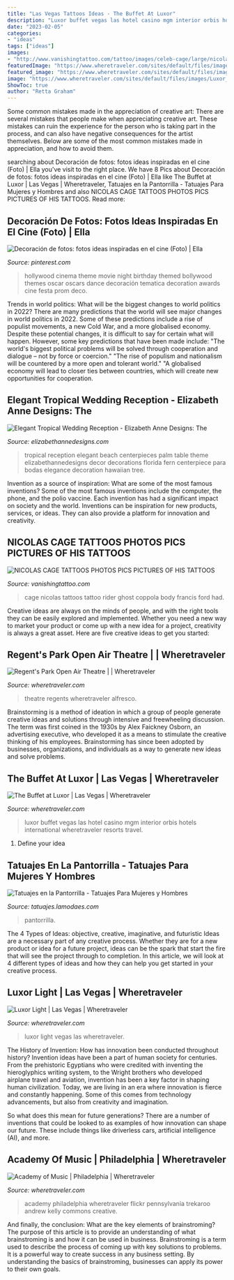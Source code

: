 ```yaml
---
title: "Las Vegas Tattoos Ideas - The Buffet At Luxor"
description: "Luxor buffet vegas las hotel casino mgm interior orbis hotels international wheretraveler resorts travel"
date: "2023-02-05"
categories:
- "ideas"
tags: ["ideas"]
images:
- "http://www.vanishingtattoo.com/tattoo/images/celeb-cage/large/nicolas_cage_tattoos.jpg"
featuredImage: "https://www.wheretraveler.com/sites/default/files/images/281666002_06da39c2a3_o.jpg"
featured_image: "https://www.wheretraveler.com/sites/default/files/images/Luxor_Buffet_Interior.jpg"
image: "https://www.wheretraveler.com/sites/default/files/images/Luxor_Buffet_Interior.jpg"
ShowToc: true
author: "Retta Graham"
---
```



Some common mistakes made in the appreciation of creative art:
There are several mistakes that people make when appreciating creative art. These mistakes can ruin the experience for the person who is taking part in the process, and can also have negative consequences for the artist themselves. Below are some of the most common mistakes made in appreciation, and how to avoid them.

	

		
searching about Decoración de fotos: fotos ideas inspiradas en el cine (Foto) | Ella you've visit to the right place. We have 8 Pics about Decoración de fotos: fotos ideas inspiradas en el cine (Foto) | Ella like The Buffet at Luxor | Las Vegas | Wheretraveler, Tatuajes en la Pantorrilla - Tatuajes Para Mujeres y Hombres and also NICOLAS CAGE TATTOOS PHOTOS PICS PICTURES OF HIS TATTOOS. Read more:
		
    
## Decoración De Fotos: Fotos Ideas Inspiradas En El Cine (Foto) | Ella

<img loading=lazy src="https://i.pinimg.com/736x/ae/27/30/ae27305add7f210ad2e6286c524d0bd3.jpg" onerror="this.onerror=null;this.src='https://tse1.mm.bing.net/th?id=OIP.G9gNgm8S5IZu4kKSkzRCWAHaNK&amp;pid=15.1';" alt="Decoración de fotos: fotos ideas inspiradas en el cine (Foto) | Ella">

_Source: pinterest.com_

>hollywood cinema theme movie night birthday themed bollywood themes oscar oscars dance decoración tematica decoration awards cine festa prom deco. 

	

Trends in world politics: What will be the biggest changes to world politics in 2022?
There are many predictions that the world will see major changes in world politics in 2022. Some of these predictions include a rise of populist movements, a new Cold War, and a more globalised economy. Despite these potential changes, it is difficult to say for certain what will happen. However, some key predictions that have been made include: 
"The world's biggest political problems will be solved through cooperation and dialogue – not by force or coercion."
"The rise of populism and nationalism will be countered by a more open and tolerant world."
"A globalised economy will lead to closer ties between countries, which will create new opportunities for cooperation.

    
## Elegant Tropical Wedding Reception - Elizabeth Anne Designs: The

<img loading=lazy src="http://www.elizabethannedesigns.com/blog/wp-content/uploads/2012/09/Elegant-Tropical-Wedding-Reception.jpg" onerror="this.onerror=null;this.src='https://tse4.mm.bing.net/th?id=OIP.UebgYAXwIAjWDvd-RkMu3AHaLH&amp;pid=15.1';" alt="Elegant Tropical Wedding Reception - Elizabeth Anne Designs: The">

_Source: elizabethannedesigns.com_

>tropical reception elegant beach centerpieces palm table theme elizabethannedesigns decor decorations florida fern centerpiece para bodas elegance decoration hawaiian tree. 

	

Invention as a source of inspiration: What are some of the most famous inventions?
Some of the most famous inventions include the computer, the phone, and the polio vaccine. Each invention has had a significant impact on society and the world. Inventions can be inspiration for new products, services, or ideas. They can also provide a platform for innovation and creativity.

    
## NICOLAS CAGE TATTOOS PHOTOS PICS PICTURES OF HIS TATTOOS

<img loading=lazy src="http://www.vanishingtattoo.com/tattoo/images/celeb-cage/large/nicolas_cage_tattoos.jpg" onerror="this.onerror=null;this.src='https://tse2.mm.bing.net/th?id=OIP.pRzd39ndfO_mdh-b6nLafQAAAA&amp;pid=15.1';" alt="NICOLAS CAGE TATTOOS PHOTOS PICS PICTURES OF HIS TATTOOS">

_Source: vanishingtattoo.com_

>cage nicolas tattoos tattoo rider ghost coppola body francis ford had. 

	

Creative ideas are always on the minds of people, and with the right tools they can be easily explored and implemented. Whether you need a new way to market your product or come up with a new idea for a project, creativity is always a great asset. Here are five creative ideas to get you started:

    
## Regent&#039;s Park Open Air Theatre | | Wheretraveler

<img loading=lazy src="https://www.wheretraveler.com/sites/default/files/images/Regent-s-Park-Open-Air-Theatre-c-David-Jensen_0.jpg" onerror="this.onerror=null;this.src='https://tse4.mm.bing.net/th?id=OIP.-oeRps3fD_cVw8dqrMYNswHaDv&amp;pid=15.1';" alt="Regent&#039;s Park Open Air Theatre | | Wheretraveler">

_Source: wheretraveler.com_

>theatre regents wheretraveler alfresco. 

	

Brainstorming is a method of ideation in which a group of people generate creative ideas and solutions through intensive and freewheeling discussion. The term was first coined in the 1930s by Alex Faickney Osborn, an advertising executive, who developed it as a means to stimulate the creative thinking of his employees. Brainstorming has since been adopted by businesses, organizations, and individuals as a way to generate new ideas and solve problems.

    
## The Buffet At Luxor | Las Vegas | Wheretraveler

<img loading=lazy src="https://www.wheretraveler.com/sites/default/files/images/Luxor_Buffet_Interior.jpg" onerror="this.onerror=null;this.src='https://tse1.mm.bing.net/th?id=OIP.0dfXLOY-CP4W8GzuYOCc9QHaE8&amp;pid=15.1';" alt="The Buffet at Luxor | Las Vegas | Wheretraveler">

_Source: wheretraveler.com_

>luxor buffet vegas las hotel casino mgm interior orbis hotels international wheretraveler resorts travel. 

	

1. Define your idea

    
## Tatuajes En La Pantorrilla - Tatuajes Para Mujeres Y Hombres

<img loading=lazy src="https://tatuajes.lamodaes.com/wp-content/uploads/2017/11/tatuajes-para-pantorrillas-7.jpg" onerror="this.onerror=null;this.src='https://tse4.mm.bing.net/th?id=OIP.D0-YdE5LuZfSYaWjZkzdqwHaLH&amp;pid=15.1';" alt="Tatuajes en la Pantorrilla - Tatuajes Para Mujeres y Hombres">

_Source: tatuajes.lamodaes.com_

>pantorrilla. 

	

The 4 Types of Ideas: objective, creative, imaginative, and futuristic
Ideas are a necessary part of any creative process. Whether they are for a new product or idea for a future project, ideas can be the spark that start the fire that will see the project through to completion. In this article, we will look at 4 different types of ideas and how they can help you get started in your creative process.

    
## Luxor Light | Las Vegas | Wheretraveler

<img loading=lazy src="https://www.wheretraveler.com/sites/default/files/images/luxor_light.jpg" onerror="this.onerror=null;this.src='https://tse4.mm.bing.net/th?id=OIP.BygqcGeR_pPYkBiCYSz-FAHaK5&amp;pid=15.1';" alt="Luxor Light | Las Vegas | Wheretraveler">

_Source: wheretraveler.com_

>luxor light vegas las wheretraveler. 

	

The History of Invention: How has innovation been conducted throughout history?
Invention ideas have been a part of human society for centuries. From the prehistoric Egyptians who were credited with inventing the hieroglyphics writing system, to the Wright brothers who developed airplane travel and aviation, invention has been a key factor in shaping human civilization. 
Today, we are living in an era where innovation is fierce and constantly happening. Some of this comes from technology advancements, but also from creativity and imagination. 

So what does this mean for future generations? There are a number of inventions that could be looked to as examples of how innovation can shape our future. These include things like driverless cars, artificial intelligence (AI), and more.

    
## Academy Of Music | Philadelphia | Wheretraveler

<img loading=lazy src="https://www.wheretraveler.com/sites/default/files/images/281666002_06da39c2a3_o.jpg" onerror="this.onerror=null;this.src='https://tse1.mm.bing.net/th?id=OIP.nfo24_GBpdsqDSSrNikifQHaE9&amp;pid=15.1';" alt="Academy of Music | Philadelphia | Wheretraveler">

_Source: wheretraveler.com_

>academy philadelphia wheretraveler flickr pennsylvania trekaroo andrew kelly commons creative. 

	

And finally, the conclusion: What are the key elements of brainstroming?
The purpose of this article is to provide an understanding of what brainstroming is and how it can be used in business. Brainstroming is a term used to describe the process of coming up with key solutions to problems. It is a powerful way to create success in any business setting. By understanding the basics of brainstroming, businesses can apply its power to their own goals.

